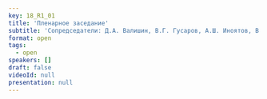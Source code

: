 ```yaml
---
key: 18_R1_01
title: 'Пленарное заседание'
subtitle: 'Сопредседатели: Д.А. Валишин, В.Г. Гусаров, А.Ш. Иноятов, В.В. Кулабухов, И.Р. Рахматуллина, Л. Фан, Г.М. Хасанова'
format: open
tags:
  - open
speakers: []
draft: false
videoId: null
presentation: null
---
```

